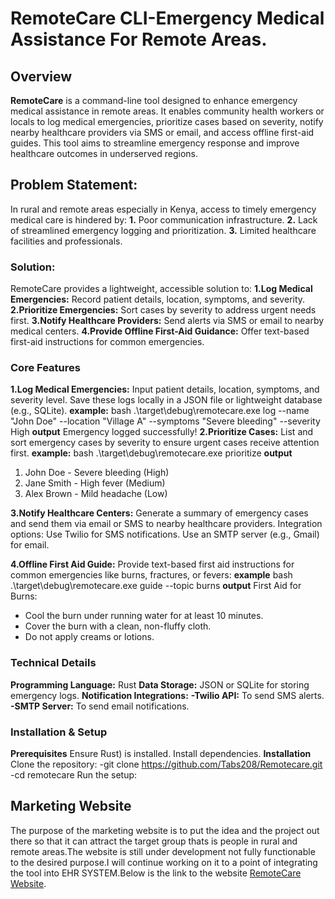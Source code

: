 #  RemoteCare CLI-Emergency Medical Assistance For Remote Areas.
## Overview 
**RemoteCare** is a command-line tool designed to enhance emergency medical assistance in remote areas. It enables community health workers or locals to log medical emergencies, prioritize cases based on severity, notify nearby healthcare providers via SMS or email, and access offline first-aid guides. This tool aims to streamline emergency response and improve healthcare outcomes in underserved regions.
## Problem Statement:
In rural and remote areas especially in Kenya, access to timely emergency medical care is hindered by:
**1.** Poor communication infrastructure.
**2.** Lack of streamlined emergency logging and prioritization.
**3.** Limited healthcare facilities and professionals.

### Solution:
RemoteCare  provides a lightweight, accessible solution to:
**1.Log Medical Emergencies:** Record patient details, location, symptoms, and severity.
**2.Prioritize Emergencies:** Sort cases by severity to address urgent needs first.
**3.Notify Healthcare Providers:** Send alerts via SMS or email to nearby medical centers.
**4.Provide Offline First-Aid Guidance:** Offer text-based first-aid instructions for common emergencies.

### Core Features
**1.Log Medical Emergencies:**
Input patient details, location, symptoms, and severity level.
Save these logs locally in a JSON file or lightweight database (e.g., SQLite).
**example:**
bash  .\target\debug\remotecare.exe log --name "John Doe" --location "Village A" --symptoms "Severe bleeding" --severity High
**output** Emergency logged successfully!
**2.Prioritize Cases:**
List and sort emergency cases by severity to ensure urgent cases receive attention first.
**example:**
bash .\target\debug\remotecare.exe prioritize
**output**
1. John Doe - Severe bleeding (High)
2. Jane Smith - High fever (Medium)
3. Alex Brown - Mild headache (Low)

**3.Notify Healthcare Centers:**
Generate a summary of emergency cases and send them via email or SMS to nearby healthcare providers.
Integration options:
Use Twilio for SMS notifications.
Use an SMTP server (e.g., Gmail) for email.

**4.Offline First Aid Guide:**
Provide text-based first aid instructions for common emergencies like burns, fractures, or fevers:
**example**
bash .\target\debug\remotecare.exe guide --topic burns
**output**
First Aid for Burns:
- Cool the burn under running water for at least 10 minutes.
- Cover the burn with a clean, non-fluffy cloth.
- Do not apply creams or lotions.

### Technical Details
**Programming Language:** Rust 
**Data Storage:** JSON or SQLite for storing emergency logs.
**Notification Integrations:**
  **-Twilio API:** To send SMS alerts.
  **-SMTP Server:** To send email notifications.

### Installation & Setup
**Prerequisites**
Ensure  Rust) is installed.
Install dependencies.
**Installation**
Clone the repository:
 -git clone https://github.com/Tabs208/Remotecare.git
 -cd remotecare
Run the setup:

## Marketing Website
The purpose of the marketing website is to put the idea and the project out there so that it can attract the target group thats is people in rural and remote areas.The website is still under development not fully functionable to the desired purpose.I will continue working on it to a point of integrating the tool into EHR SYSTEM.Below is the link to the website 
[RemoteCare Website](https://Tabs208.github.io/remotecare-website/).
